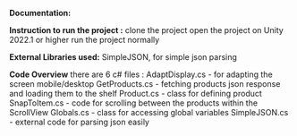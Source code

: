 **Documentation:**

**Instruction to run the project :**
clone the project
open the project on Unity 2022.1 or higher
run the project normally

**External Libraries used:**
SimpleJSON, for simple json parsing

**Code Overview**
there are 6 c# files :
AdaptDisplay.cs - for adapting the screen mobile/desktop
GetProducts.cs - fetching products json response and loading them to the shelf
Product.cs - class for defining product
SnapToItem.cs - code for scrolling between the products within the ScrollView
Globals.cs - class for accessing global variables
SimpleJSON.cs - external code for parsing json easily
